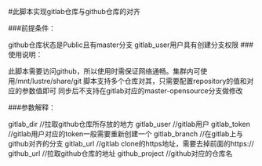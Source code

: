 #此脚本实现gitlab仓库与github仓库的对齐

###前提条件：

github仓库状态是Public且有master分支
gitlab_user用户具有创建分支权限
###使用说明：

此脚本需要访问github，所以使用时需保证网络通畅。集群内可使用/mnt/lustre/share/git
脚本支持多个仓库对其，只需要配置repository的值和对应的参数值即可
同步后不支持在gitlab对应的master-opensource分支做修改

###参数解释：

gitlab_dir //拉取github仓库所存放的地方
gitlab_user //gitlab用户
gitlab_token  //gitlab用户对应的token一般需要重新创建一个
gitlab_branch  //在gitlab上与github对齐的分支
gitlab_url  //gitlab clone的https地址，需要去掉前面的https://
github_url  //拉取github仓库的地址
github_project  //github对应的仓库名
